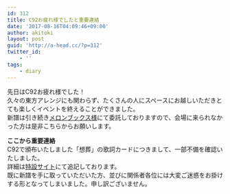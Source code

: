 ```yaml
---
id: 312
title: C92お疲れ様でしたと重要連絡
date: '2017-08-16T04:09:46+09:00'
author: akitoki
layout: post
guid: 'http://a-head.cc/?p=312'
twitter_id:
    - ''
tags:
    - diary
---
```


先日はC92お疲れ様でした！  
久々の東方アレンジにも関わらず、たくさんの人にスペースにお越しいただきとても楽しくイベントを終えることができました。  
新譜は引き続き[メロンブックス様](https://www.melonbooks.co.jp/detail/detail.php?product_id=269781)にて委託しておりますので、会場に来られなかった方は是非こちらからお願いします。

**ここから重要連絡**  
C92で頒布いたしました「想葬」の歌詞カードにつきまして、一部不備を確認いたしました。  
詳細は[特設サイト](http://a-head.cc/c92)にて追記しております。  
既に新譜を手に取っていただいた方、並びに関係者各位には大変ご迷惑をお掛けする形となってしまいました。申し訳ございません。
